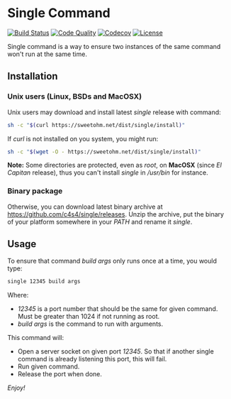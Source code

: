 # Single Command

[![Build Status](https://travis-ci.org/c4s4/single.svg?branch=master)](https://travis-ci.org/c4s4/single)
[![Code Quality](https://goreportcard.com/badge/github.com/c4s4/single)](https://goreportcard.com/report/github.com/c4s4/single)
[![Codecov](https://codecov.io/gh/c4s4/single/branch/master/graph/badge.svg)](https://codecov.io/gh/c4s4/single)
[![License](https://img.shields.io/badge/License-Apache%202.0-blue.svg)](https://opensource.org/licenses/Apache-2.0)

Single command is a way to ensure two instances of the same command won't run
at the same time.

## Installation

### Unix users (Linux, BSDs and MacOSX)

Unix users may download and install latest *single* release with command:

```bash
sh -c "$(curl https://sweetohm.net/dist/single/install)"
```

If *curl* is not installed on you system, you might run:

```bash
sh -c "$(wget -O - https://sweetohm.net/dist/single/install)"
```

**Note:** Some directories are protected, even as *root*, on **MacOSX** (since *El Capitan* release), thus you can't install *single* in */usr/bin* for instance.

### Binary package

Otherwise, you can download latest binary archive at <https://github.com/c4s4/single/releases>. Unzip the archive, put the binary of your platform somewhere in your *PATH* and rename it *single*.

## Usage

To ensure that command *build args* only runs once at a time, you would type:

```bash
single 12345 build args
```

Where:

- *12345* is a port number that should be the same for given command. Must be
  greater than 1024 if not running as root.
- *build args* is the command to run with arguments.

This command will:

- Open a server socket on given port *12345*. So that if another single command
  is already listening this port, this will fail.
- Run given command.
- Release the port when done.

*Enjoy!*

